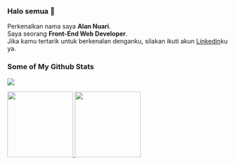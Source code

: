 ### Halo semua 👋

Perkenalkan nama saya **Alan Nuari**.  
Saya seorang **Front-End Web Developer**.  
Jika kamu tertarik untuk berkenalan denganku, silakan ikuti akun [Linkedin](https://www.linkedin.com/in/alan-nuari/)ku ya.

### Some of My Github Stats
![](https://komarev.com/ghpvc/?username=alannuari&color=green&style=plastic)
<p align="left">
  <a href="https://github.com/alannuari">
    <img height="150em" src="https://github-readme-stats-eight-theta.vercel.app/api?username=alannuari&show_icons=true&theme=react&include_all_commits=true&count_private=true"/>
    <img height="150em" src="https://github-readme-stats-eight-theta.vercel.app/api/top-langs/?username=alannuari&layout=compact&langs_count=8&theme=react"/>
  </a>
</p>

